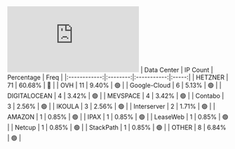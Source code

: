 ![Diagramm](https://github.com/obajay/StateSync-snapshots/blob/main/Projects/Gitopia/1/README.md)
| Data Center | IP Count | Percentage | Freq |
|:------------:|:--------:|:-----------:|:-----:|
| HETZNER | 71 | 60.68% | 🔴 |
| OVH | 11 | 9.40% | 🟢 |
| Google-Cloud | 6 | 5.13% | 🟢 |
| DIGITALOCEAN | 4 | 3.42% | 🟢 |
| MEVSPACE | 4 | 3.42% | 🟢 |
| Contabo | 3 | 2.56% | 🟢 |
| IKOULA | 3 | 2.56% | 🟢 |
| Interserver | 2 | 1.71% | 🟢 |
| AMAZON | 1 | 0.85% | 🟢 |
| IPAX | 1 | 0.85% | 🟢 |
| LeaseWeb | 1 | 0.85% | 🟢 |
| Netcup | 1 | 0.85% | 🟢 |
| StackPath | 1 | 0.85% | 🟢 |
| OTHER | 8 | 6.84% | 🟢 |